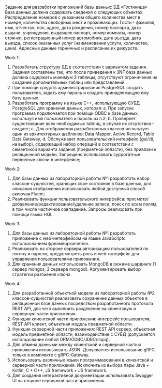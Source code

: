 Задание для разработки приложений базы данных:
БД «Гостиница»
База данных должна содержать сведения о следующих объектах:
Распределение номеров с указанием общего количества мест в номере, количества свободных мест и проживающих.
Гости - фамилия, имя, отчество, пол, адрес, дата рождения, номер паспорта, дата выдачи, учреждение, выдавшее паспорт, номер комнаты, номер стоянки, регистрационный номер автомобиля, дата въезда, дата выезда, список оказанных услуг (наименование услуги, количество, цена).
Адресные данные горничных и расписание их дежурств.

Work 1:
1)	Разработать структуру БД в соответствии с вариантом задания. Задания составлены так, что после приведения к 3NF база данных должна содержать минимум 3 таблицы, отсутствуют ограничения на создание дополнительных таблиц или представлений. 
2)	При помощи средств администрирования PostgreSQL создать пользователя, задать ему пароль и создать принадлежащую ему базу данных.
3)	Разработать программу на языке С++, использующую СУБД PostgreSQL для хранения данных, которая:
a.	При запуске программа подключается при помощи ODBC к базе данных, используя имя пользователя и пароль из п.2;
b.	Проверяет существование всех необходимых таблиц, в случае их отсутствия – создает;
c.	Для отображения разработанных классов использует один из архитектурных шаблонов: Data Mapper, Active Record, Table Data Gateway;
d.	Обслуживает пользовательский интерфейс (gui/cli, на выбор), содержащий набор операций в соответствии с семантикой варианта задания (предметной области), без привязки к реляционной модели. Запрещено использовать суррогатные первичные ключи в интерфейсе;

Work 2:
1.	Для базы данных из лабораторной работы №1 разработать набор классов-сущностей, хранящих свое состояние в базе данных, для описания отображения использовать любой доступный способ включая Fluent;
2.	Реализовать функции пользовательского интерфейса: просмотр/добавление/редактирование/удаление записи, поиск по всем полям, в том числе частичное совпадение. Запросы реализовать при помощи языка HQL

Work 3:
1)	Для базы данных из лабораторной работы №1 разработать приложение с web-интерфейсом на языке JavaScriptс использованием фреймворкаmeteor.
2)	Реализовать на стороне сервера авторизацию пользователей по логину и паролю, предусмотреть роль и web-интерфейс для управления пользователями приложения.
3)	Для хранения данных использовать MongoDB в режиме шардинга (1 сервер mongos, 2 сервера mongod). Аргументировать выбор стратегии разбиения ключа.

Work 4:
1)	Для разработанной объектной модели из лабораторной работы №2 классов-сущностей реализовать сохранение данных объектов в реляционной базе данных посредством разработанного протокола REST API, для чего выполнить разделение на клиентскую и серверную части приложения.
2)	Функции клиентской части приложения: интерфейс пользователя, REST API клиент, объектная модель предметной области.
3)	Функции серверной части приложения: REST API сервер, объектная модель предметной области, взаимодействие с СУБД (допускается использование любой ORM/ODBC/JDBC/libpq).
4)	Для обмена данными между клиентской и серверной частью приложения использовать JSON. Допускается использование gRPC только в комплекте с gRPC-Gateway.
5)	Использовать различные языки программирования в клиентской и серверной части приложения. Исключить из выбора пары Java + Kotlin, C + C++, JS framework + JS framework.
6)	Для создания интерактивной документации использовать Swagger UI на стороне серверной части приложения.
